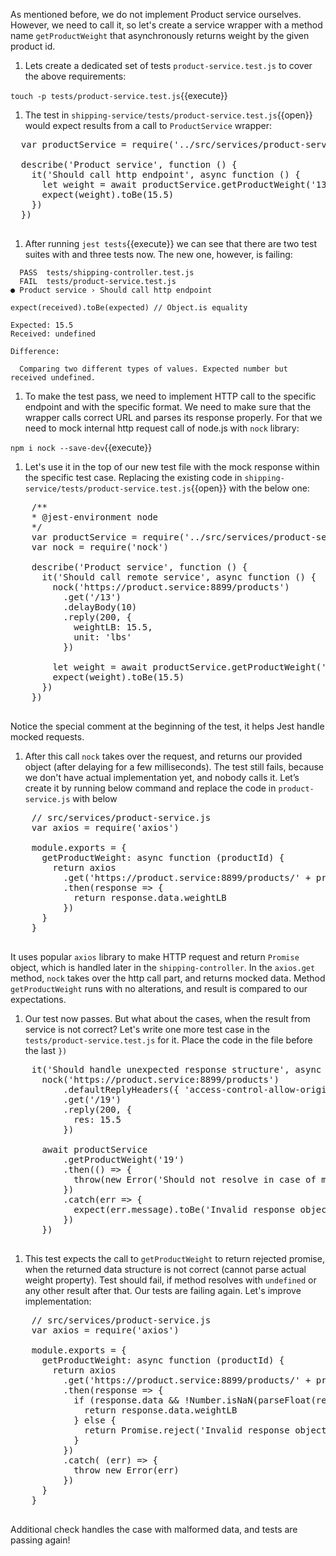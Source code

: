 As mentioned before, we do not implement Product service ourselves. However, we need to call it, so let's create a service wrapper with a method name `getProductWeight` that asynchronously returns weight by the given product id. 

1. Lets create a dedicated set of tests `product-service.test.js` to cover the above requirements:

  `touch -p tests/product-service.test.js`{{execute}}

1. The test in `shipping-service/tests/product-service.test.js`{{open}} would expect results from a call to `ProductService` wrapper:

  <pre class="file hljs js"  data-filename="shipping-service/tests/product-service.test.js" data-target="replace">
  var productService = require('../src/services/product-service')

  describe('Product service', function () {
    it('Should call http endpoint', async function () {
      let weight = await productService.getProductWeight('13')
      expect(weight).toBe(15.5)
    })
  })
  </pre>

1. After running `jest tests`{{execute}} we can see that there are two test suites with and three tests now. The new one, however, is failing:

  ```text
    PASS  tests/shipping-controller.test.js
    FAIL  tests/product-service.test.js
  ● Product service › Should call http endpoint

  expect(received).toBe(expected) // Object.is equality

  Expected: 15.5
  Received: undefined

  Difference:

    Comparing two different types of values. Expected number but received undefined.
  ```

1. To make the test pass, we need to implement HTTP call to the specific endpoint and with the specific format. We need to make sure that the wrapper calls correct URL and parses its response properly. For that we need to mock internal http request call of node.js with `nock` library:

  `npm i nock --save-dev`{{execute}}

1. Let's use it in the top of our new test file with the mock response within the specific test case. Replacing the existing code in `shipping-service/tests/product-service.test.js`{{open}} with the below one:

  <pre class="file hljs js"  data-filename="shipping-service/tests/product-service.test.js" data-target="replace">
    /**
    * @jest-environment node
    */
    var productService = require('../src/services/product-service')
    var nock = require('nock')

    describe('Product service', function () {
      it('Should call remote service', async function () {
        nock('https://product.service:8899/products')
          .get('/13')
          .delayBody(10)
          .reply(200, {
            weightLB: 15.5,
            unit: 'lbs'
          })

        let weight = await productService.getProductWeight('13')
        expect(weight).toBe(15.5)
      })
    })
  </pre>

  Notice the special comment at the beginning of the test, it helps Jest handle mocked requests.

1. After this call `nock` takes over the request, and returns our provided object (after delaying for a few milliseconds). The test still fails, because we don't have actual implementation yet, and nobody calls it. Let’s create it by running below command and replace the code in `product-service.js` with below

  <pre class="file hljs js" data-target="clipboard">
    // src/services/product-service.js
    var axios = require('axios')

    module.exports = {
      getProductWeight: async function (productId) {
        return axios
          .get('https://product.service:8899/products/' + productId)
          .then(response => {
            return response.data.weightLB
          })
      }
    }
  </pre>

  It uses popular `axios` library to make HTTP request and return `Promise` object, which is handled later in the `shipping-controller`. In the `axios.get` method, `nock` takes over the http call part, and returns mocked data. Method `getProductWeight` runs with no alterations, and result is compared to our expectations.

1. Our test now passes. But what about the cases, when the result from service is not correct? Let's write one more test case in the `tests/product-service.test.js` for it. Place the code in the file before the last `})`

  <pre class="file hljs js" data-target="clipboard">
    it('Should handle unexpected response structure', async function () {
      nock('https://product.service:8899/products')
          .defaultReplyHeaders({ 'access-control-allow-origin': '*' })
          .get('/19')
          .reply(200, {
            res: 15.5
          })

      await productService
          .getProductWeight('19')
          .then(() => {
            throw(new Error('Should not resolve in case of malformed data'))
          })
          .catch(err => {
            expect(err.message).toBe('Invalid response object')
          })
      })
  </pre>

1. This test expects the call to `getProductWeight` to return rejected promise, when the returned data structure is not correct (cannot parse actual weight property). Test should fail, if method resolves with `undefined` or any other result after that. Our tests are failing again. Let's improve implementation:

  <pre class="file hljs js" data-target="clipboard">
    // src/services/product-service.js
    var axios = require('axios')

    module.exports = {
      getProductWeight: async function (productId) {
        return axios
          .get('https://product.service:8899/products/' + productId)
          .then(response => {
            if (response.data && !Number.isNaN(parseFloat(response.data.weightLB))) {
              return response.data.weightLB
            } else {
              return Promise.reject('Invalid response object')
            }
          })
          .catch( (err) => {
            throw new Error(err)
          })
      }
    }
  </pre>

  Additional check handles the case with malformed data, and tests are passing again!
